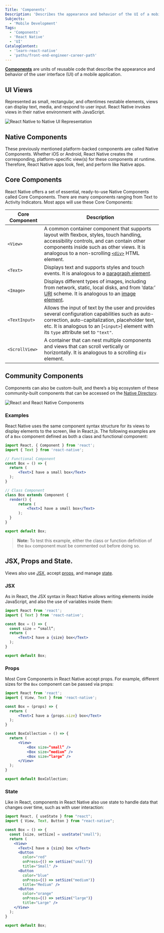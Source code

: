 ```yaml
---
Title: 'Components'
Description: 'Describes the appearance and behavior of the UI of a mobile application.'
Subjects:
  - 'Mobile Development'
Tags:
  - 'Components'
  - 'React Native'
  - 'UI'
CatalogContent:
  - 'learn-react-native'
  - 'paths/front-end-engineer-career-path'
---
```


[**Components**](https://www.codecademy.com/resources/docs/react/components) are units of reusable code that describe the appearance and behavior of the user interface (UI) of a mobile application.

## UI Views

Represented as small, rectangular, and oftentimes nestable elements, views can display text, media, and respond to user input. React Native invokes views in their native environment with JavaScript.

![React Native to Native UI Representation](https://github.com/Codecademy/docs/tree/main/media/react_native_UI_Views.png)

## Native Components

These previously mentioned platform-backed components are called Native Components. Whether iOS or Android, React Native creates the corresponding, platform-specific view(s) for these components at runtime. Therefore, React Native apps look, feel, and perform like Native apps.

## Core Components

React Native offers a set of essential, ready-to-use Native Components called Core Components. There are many components ranging from Text to Activity Indicators. Most apps will use these Core Components:

| Core Component | Description | 
| --- | --- |
| `<View>` | A common container component that supports layout with flexbox, styles, touch handling, accessibility controls, and can contain other components inside such as other views. It is analogous to a non-scrolling [`<div>`](https://www.codecademy.com/resources/docs/html/elements/div) HTML element. | 
| `<Text>` | Displays text and supports styles and touch events. It is analogous to a [paragraph element](https://www.codecademy.com/resources/docs/html/paragraphs). | 
| `<Image>` | Displays different types of images, including from network, static, local disks, and from ‘data:’ [URI](https://www.codecademy.com/resources/docs/general/uri) scheme. It is analogous to an [image element](https://www.codecademy.com/resources/docs/html/images). | 
| `<TextInput>` | Allows the input of text by the user and provides several configuration capabilities such as auto-correction, auto-capitalization, placeholder text, etc. It is analogous to an [`<input>`] element with its `type` attribute set to `"text"`. |
|`<ScrollView>` | A container that can nest multiple components and views that can scroll vertically or horizontally. It is analogous to a scrolling `div` element. |

## Community Components

Components can also be custom-built, and there’s a big ecosystem of these community-built components that can be accessed on the [Native Directory](https://reactnative.directory/).

![React and React Native Components](https://github.com/Codecademy/docs/tree/main/media/react_react_native_components.png)

### Examples

React Native uses the same component syntax structure for its views to display elements to the screen, like in React.js. The following examples are of a `Box` component defined as both a class and functional component:

```jsx
import React, { Component } from 'react';
import { Text } from 'react-native';

// Functional Component
const Box = () => {
  return (
      <Text>I have a small box</Text>
  );
}

// Class Component
class Box extends Component {
  render() {
      return (
          <Text>I have a small box</Text>
      );
  }
}

export default Box;
```

> **Note:** To test this example, either the class or function definition of the `Box` component must be commented out before doing so.

## JSX, Props and State.

Views also use [JSX](https://www.codecademy.com/resources/docs/react/jsx), accept [props](https://www.codecademy.com/resources/docs/react/props), and manage [state](https://www.codecademy.com/resources/docs/react/state).

### JSX

As in React, the JSX syntax in React Native allows writing elements inside JavaScript, and also the use of variables inside them:

```jsx
import React from 'react';
import { Text } from 'react-native';

const Box = () => {
  const size = “small”;
  return (	
      <Text>I have a {size} box</Text>
  );
}

export default Box;
```
	
### Props

Most Core Components in React Native accept props. For example, different sizes for the `Box` component can be passed via props:

```jsx
import React from 'react';
import { View, Text } from 'react-native';

const Box = (props) => {
  return (
      <Text>I have a {props.size} box</Text>
  );
}

const BoxCollection = () => {
  return (
      <View>
          <Box size=“small” />
          <Box size=“medium” />
          <Box size=“large” />
      </View>
  );
}

export default BoxCollection;
```
	
### State

Like in React, components in React Native also use state to handle data that changes over time, such as with user interaction:

```jsx
import React, { useState } from "react";
import { View, Text, Button } from "react-native";

const Box = () => {
  const [size, setSize] = useState("small");
  return (
    <View>
      <Text>I have a {size} box </Text>
      <Button
        color="red"
        onPress={() => setSize("small")}
        title="Small" />
      <Button
        color="blue"
        onPress={() => setSize("medium")}
        title="Medium" />
      <Button
        color="orange"
        onPress={() => setSize("large")}
        title="Large" />
    </View>
  );
}

export default Box;
```
